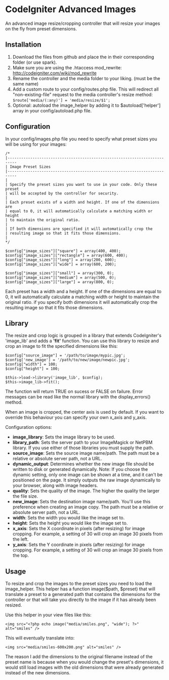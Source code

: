 CodeIgniter Advanced Images
===========================

An advanced image resize/cropping controller that will resize your images on the fly from preset dimensions.

Installation
------------

 1. Download the files from github and place the in their corresponding folder (or use spark).
 2. Make sure you are using the .htaccess mod_rewrite: http://codeigniter.com/wiki/mod_rewrite
 2. Rename the controller and the media folder to your liking. (must be the same name)
 3. Add a custom route to your config/routes.php file. This will redirect all "non-existing-file" request to the media controller's resize method:  
	`$route['media/(:any)'] = 'media/resize/$1';`
 4. Optional: autoload the image_helper by adding it to $autoload['helper'] array in your config/autoload.php file.

Configuration
-------------

In your config/images.php file you need to specify what preset sizes you will be using for your images:

    /*
	|--------------------------------------------------------------------------
	| Image Preset Sizes
	|--------------------------------------------------------------------------
	|
	| Specify the preset sizes you want to use in your code. Only these preset 
	| will be accepted by the controller for security.
	|
	| Each preset exists of a width and height. If one of the dimensions are 
	| equal to 0, it will automatically calculate a matching width or height 
	| to maintain the original ratio.
	|
	| If both dimensions are specified it will automatically crop the 
	| resulting image so that it fits those dimensions.
	|
	*/

	$config["image_sizes"]["square"] = array(400, 400);
	$config["image_sizes"]["rectangle"] = array(600, 400);
	$config["image_sizes"]["long"] = array(200, 600);
	$config["image_sizes"]["wide"] = array(600, 200);

	$config["image_sizes"]["small"] = array(300, 0);
	$config["image_sizes"]["medium"] = array(500, 0);
	$config["image_sizes"]["large"] = array(800, 0);
	
	
Each preset has a width and a height. If one of the dimensions are equal to 0, it will automatically calculate a matching width or height to maintain the original ratio. if you specify both dimensions it will automatically crop the resulting image so that it fits those dimensions.

Library
-------

The resize and crop logic is grouped in a library that extends CodeIgniter's 'image_lib' and adds a **'fit'** function. You can use this library to resize and crop an image to fit the specified dimensions like this:

	$config["source_image"] = '/path/to/image/mypic.jpg';
	$config['new_image'] = '/path/to/new/image/newpic.jpg';
	$config["width"] = 100;
	$config["height"] = 100;
					
	$this->load->library('image_lib', $config);
	$this->image_lib->fit();

The function will return TRUE on sucess or FALSE on failure. Error messages can be read like the normal library with the display_errors() method.

When an image is cropped, the center axis is used by default. If you want to override this behaviour you can specify your own x_axis and y_axis.

Configuration options:

 - **image_library**: Sets the image library to be used.
 - **library_path**: Sets the server path to your ImageMagick or NetPBM library. If you use either of those libraries you must supply the path.
 - **source_image**: Sets the source image name/path. The path must be a relative or absolute server path, not a URL.
 - **dynamic_output**: Determines whether the new image file should be written to disk or generated dynamically. Note: If you choose the dynamic setting, only one image can be shown at a time, and it can't be positioned on the page. It simply outputs the raw image dynamically to your browser, along with image headers.
 - **quality**: Sets the quality of the image. The higher the quality the larger the file size.
 - **new_image**: Sets the destination image name/path. You'll use this preference when creating an image copy. The path must be a relative or absolute server path, not a URL.
 - **width**: Sets the width you would like the image set to.
 - **height**: Sets the height you would like the image set to.
 - **x_axis**: Sets the X coordinate in pixels (after resizing) for image cropping. For example, a setting of 30 will crop an image 30 pixels from the left.
 - **y_axis**: Sets the Y coordinate in pixels (after resizing) for image cropping. For example, a setting of 30 will crop an image 30 pixels from the top.

Usage
-----

To resize and crop the images to the preset sizes you need to load the image_helper. This helper has a function image($path, $preset) that will translate a preset to a generated path that contains the dimensions for the controller or that will take you directly to the image if it has already been resized.

Use this helper in your view files like this:

	<img src="<?php echo image("media/smiles.png", "wide"); ?>" alt="smiles" />

This will eventually translate into:

	<img src="media/smiles-600x200.png" alt="smiles" />

The reason I add the dimensions to the original filename instead of the preset name is because when you would change the preset's dimensions, it would still load images with the old dimensions that were already generated instead of the new dimensions.